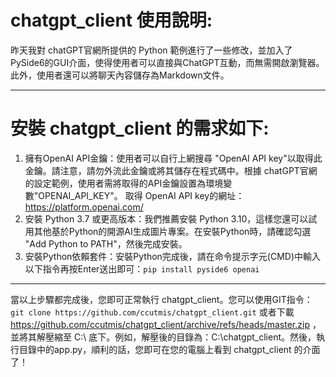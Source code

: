 # chatgpt_client 使用說明:

昨天我對 chatGPT官網所提供的 Python 範例進行了一些修改，並加入了PySide6的GUI介面，使得使用者可以直接與ChatGPT互動，而無需開啟瀏覽器。此外，使用者還可以將聊天內容儲存為Markdown文件。

-----

# 安裝 chatgpt_client 的需求如下:
1. 擁有OpenAI API金鑰：使用者可以自行上網搜尋 "OpenAI API key"以取得此金鑰。請注意，請勿外流此金鑰或將其儲存在程式碼中。根據 chatGPT官網的設定範例，使用者需將取得的API金鑰設置為環境變數"OPENAI_API_KEY"。 取得 OpenAI API key的網址：https://platform.openai.com/
2. 安裝 Python 3.7 或更高版本：我們推薦安裝 Python 3.10，這樣您還可以試用其他基於Python的開源AI生成圖片專案。在安裝Python時，請確認勾選 "Add Python to PATH"，然後完成安裝。
3. 安裝Python依賴套件：安裝Python完成後，請在命令提示字元(CMD)中輸入以下指令再按Enter送出即可：`pip install pyside6 openai`

-----

當以上步驟都完成後，您即可正常執行 chatgpt_client。您可以使用GIT指令：`git clone https://github.com/ccutmis/chatgpt_client.git` 或者下載 https://github.com/ccutmis/chatgpt_client/archive/refs/heads/master.zip ，並將其解壓縮至 C:\ 底下。例如，解壓後的目錄為：C:\chatgpt_client。然後，執行目錄中的app.py，順利的話，您即可在您的電腦上看到 chatgpt_client 的介面了！